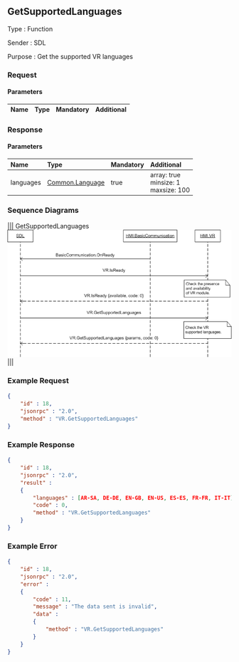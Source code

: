 ## GetSupportedLanguages

Type
: Function

Sender
: SDL

Purpose
: Get the supported VR languages

### Request

#### Parameters

|Name|Type|Mandatory|Additional|
|:---|:---|:--------|:---------|

### Response

#### Parameters

|Name|Type|Mandatory|Additional|
|:---|:---|:--------|:---------|
|languages|[Common.Language](../../Common/Enums/index.md#language)|true|array: true<br>minsize: 1<br>maxsize: 100|

### Sequence Diagrams
|||
GetSupportedLanguages
![GetSupportedLanguages](./assets/GetSupportedLanguages.png)
|||

### Example Request

```json
{
	"id" : 18,
	"jsonrpc" : "2.0",
	"method" : "VR.GetSupportedLanguages"
}
```
### Example Response

```json
{
	"id" : 18,
	"jsonrpc" : "2.0",
	"result" :
	{
		"languages" : [AR-SA, DE-DE, EN-GB, EN-US, ES-ES, FR-FR, IT-IT],
		"code" : 0,
		"method" : "VR.GetSupportedLanguages"
	}
}
```

### Example Error

```json
{
	"id" : 18,
	"jsonrpc" : "2.0",
	"error" :
	{
		"code" : 11,
		"message" : "The data sent is invalid",
		"data" :
		{
			"method" : "VR.GetSupportedLanguages"
		}
	}
}
```
